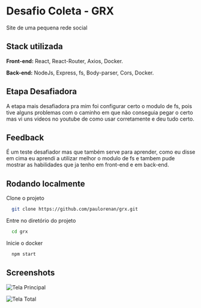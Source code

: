 
# Desafio Coleta - GRX

Site de uma pequena rede social

## Stack utilizada

**Front-end:** React, React-Router, Axios, Docker.

**Back-end:** NodeJs, Express, fs, Body-parser, Cors, Docker.


## Etapa Desafiadora

A etapa mais desafiadora pra mim foi configurar
certo o modulo de fs, pois tive alguns problemas
com o caminho em que não conseguia pegar o certo
mas vi uns videos no youtube de como usar
corretamente e deu tudo certo.
## Feedback

É um teste desafiador mas que também serve para
aprender, como eu disse em cima eu aprendi a 
utilizar melhor o modulo de fs e tambem pude
mostrar as habilidades que ja tenho em front-end
e em back-end.
## Rodando localmente

Clone o projeto

```bash
  git clone https://github.com/paulorenan/grx.git
```

Entre no diretório do projeto

```bash
  cd grx
```

Inicie o docker

```bash
  npm start
```
## Screenshots

![Tela Principal](https://uploaddeimagens.com.br/images/003/852/847/original/Captura_de_tela_de_2022-05-03_12-51-00.png?1651593154)

![Tela Total](https://uploaddeimagens.com.br/images/003/852/850/original/Captura_de_tela_de_2022-05-03_12-51-40.png?1651593205)

